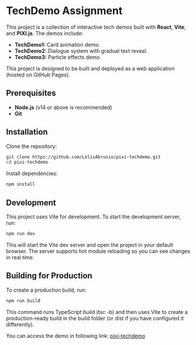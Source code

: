 # TechDemo Assignment

This project is a collection of interactive tech demos built with **React**, **Vite**, and **PIXI.js**. The demos include:

- **TechDemo1:** Card animation demo.
- **TechDemo2:** Dialogue system with gradual text reveal.
- **TechDemo3:** Particle effects demo.

This project is designed to be built and deployed as a web application (hosted on GitHub Pages).

## Prerequisites

- **Node.js** (v14 or above is recommended)
- **Git**

## Installation

Clone the repository:

```bash
git clone https://github.com/LelisAbrusio/pixi-techdemo.git
cd pixi-techdemo
```

Install dependencies:

```bash
npm install
```

## Development

This project uses Vite for development. To start the development server, run:

```bash
npm run dev
```

This will start the Vite dev server and open the project in your default browser. The server supports hot module reloading so you can see changes in real time.

## Building for Production

To create a production build, run:

```bash
npm run build
```

This command runs TypeScript build (tsc -b) and then uses Vite to create a production-ready build in the build folder (or dist if you have configured it differently).

You can access the demo in following link:
[pixi-techdemo]([https://example.com](https://lelisabrusio.github.io/))
